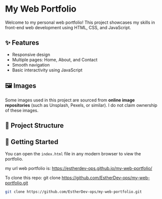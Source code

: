 # My Web Portfolio

Welcome to my personal web portfolio! This project showcases my skills in front-end web development using HTML, CSS, and JavaScript.

## ✨ Features

- Responsive design
- Multiple pages: Home, About, and Contact
- Smooth navigation
- Basic interactivity using JavaScript

## 🖼️ Images

Some images used in this project are sourced from **online image repositories** (such as Unsplash, Pexels, or similar). I do not claim ownership of these images.

## 📁 Project Structure


## 🚀 Getting Started

You can open the `index.html` file in any modern browser to view the portfolio.

my url web portfolio is: https://estherdev-ops.github.io/my-web-portfolio/

To clone this repo:
git clone https://github.com/EstherDev-ops/my-web-portfolio.git

```bash
git clone https://github.com/EstherDev-ops/my-web-portfolio.git
